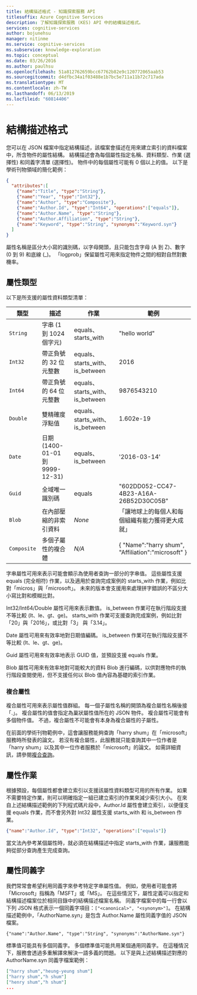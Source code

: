 ```yaml
---
title: 結構描述格式 - 知識探索服務 API
titlesuffix: Azure Cognitive Services
description: 了解知識探索服務 (KES) API 中的結構描述格式。
services: cognitive-services
author: bojunehsu
manager: nitinme
ms.service: cognitive-services
ms.subservice: knowledge-exploration
ms.topic: conceptual
ms.date: 03/26/2016
ms.author: paulhsu
ms.openlocfilehash: 51a812762659bcc67762b82e9c120772065aab53
ms.sourcegitcommit: d4dfbc34a1f03488e1b7bc5e711a11b72c717ada
ms.translationtype: MT
ms.contentlocale: zh-TW
ms.lasthandoff: 06/13/2019
ms.locfileid: "60814406"
---
```

# <a name="schema-format"></a>結構描述格式

您可以在 JSON 檔案中指定結構描述，該檔案會描述在用來建立索引的資料檔案中，所含物件的屬性結構。  結構描述會為每個屬性指定名稱、資料類型、作業 (選擇性) 和同義字清單 (選擇性)。  物件中的每個屬性可能有 0 個以上的值。  以下是學術刊物領域的簡化範例：

``` json
{
  "attributes":[
    {"name":"Title", "type":"String"},
    {"name":"Year", "type":"Int32"},
    {"name":"Author", "type":"Composite"},
    {"name":"Author.Id", "type":"Int64", "operations":["equals"]},
    {"name":"Author.Name", "type":"String"},
    {"name":"Author.Affiliation", "type":"String"},
    {"name":"Keyword", "type":"String", "synonyms":"Keyword.syn"}
  ]
}
```

屬性名稱是區分大小寫的識別碼，以字母開頭，且只能包含字母 (A 到 Z)、數字 (0 到 9) 和底線 (\_)。  「logprob」保留屬性可用來指定物件之間的相對自然對數機率。

## <a name="attribute-type"></a>屬性類型

以下是所支援的屬性資料類型清單：

| 類型 | 描述 | 作業 | 範例 |
|------|-------------|------------|---------|
| `String` | 字串 (1 到 1024 個字元) | equals、starts_with | "hello world" |
| `Int32` | 帶正負號的 32 位元整數 | equals、starts_with、is_between | 2016 |
| `Int64` | 帶正負號的 64 位元整數 | equals、starts_with、is_between | 9876543210 |
| `Double` | 雙精確度浮點值 | equals、starts_with、is_between | 1.602e-19 |
| `Date` | 日期 (1400-01-01 到 9999-12-31) | equals、is_between | '2016-03-14' |
| `Guid` | 全域唯一識別碼 | equals | "602DD052-CC47-4B23-A16A-26B52D30C05B" |
| `Blob` | 在內部壓縮的非索引資料 | *None* | 「讓地球上的每個人和每個組織有能力獲得更大成就」 |
| `Composite` | 多個子屬性的複合體| *N/A* | { "Name":"harry shum", "Affiliation":"microsoft" } |

字串屬性可用來表示可能會顯示為使用者查詢一部分的字串值。  這些屬性支援 equals  (完全相符) 作業，以及適用於查詢完成案例的 starts_with  作業，例如比對「micros」與「microsoft」。  未來的版本會支援用來處理拼字錯誤的不區分大小寫比對和模糊比對。

Int32/Int64/Double 屬性可用來表示數值。  is_between  作業可在執行階段支援不等比較 (lt、le、gt、ge)。  starts_with  作業可支援查詢完成案例，例如比對「20」與「2016」，或比對「3」 與「3.14」。

Date 屬性可用來有效率地對日期值編碼。  is_between  作業可在執行階段支援不等比較 (lt、le、gt、ge)。
  
Guid 屬性可用來有效率地表示 GUID 值，並預設支援 equals  作業。

Blob 屬性可用來有效率地對可能較大的資料 Blob 進行編碼，以供對應物件的執行階段查閱使用，但不支援任何以 Blob 值內容為基礎的索引作業。

### <a name="composite-attributes"></a>複合屬性

複合屬性可用來表示屬性值群組。  每一個子屬性名稱的開頭為複合屬性名稱後接「.」。  複合屬性的值會指定為巢狀屬性值所在的 JSON 物件。  複合屬性可能會有多個物件值。  不過，複合屬性不可能會有本身為複合屬性的子屬性。

在前面的學術刊物範例中，這會讓服務能夠查詢「harry shum」在「microsoft」服務時所發表的論文。  若沒有複合屬性，此服務就只能查詢其中一位作者是「harry shum」以及其中一位作者服務於「microsoft」的論文。  如需詳細資訊，請參閱[複合查詢](SemanticInterpretation.md#composite-function)。

## <a name="attribute-operations"></a>屬性作業

根據預設，每個屬性都會建立索引以支援該屬性資料類型可用的所有作業。  如果不需要特定作業，則可以明確指定一組已建立索引的作業來減少索引大小。  在來自上述結構描述範例的下列程式碼片段中，Author.Id 屬性會建立索引，以便僅支援 equals  作業，而不會另外對 Int32 屬性支援 starts_with  和 is_between  作業。
```json
{"name":"Author.Id", "type":"Int32", "operations":["equals"]}
```

當文法內參考某個屬性時，就必須在結構描述中指定 starts_with  作業，讓服務能夠從部分查詢產生完成查詢。  

## <a name="attribute-synonyms"></a>屬性同義字

我們常常會希望利用同義字來參考特定字串屬性值。  例如，使用者可能會將「Microsoft」指稱為「MSFT」或「MS」。  在這些情況下，屬性定義可以指定和結構描述檔案位於相同目錄中的結構描述檔案名稱。  同義字檔案中的每一行會以下列 JSON 格式表示一個同義字項目：`["<canonical>", "<synonym>"]`。  在結構描述範例中，「AuthorName.syn」是包含 Author.Name 屬性同義字值的 JSON 檔案。

`{"name":"Author.Name", "type":"String", "synonyms":"AuthorName.syn"}`


標準值可能具有多個同義字。  多個標準值可能共用某個通用同義字。  在這種情況下，服務會透過多重解譯來解決一語多義的問題。  以下是與上述結構描述對應的 AuthorName.syn 同義字檔案範例：
```json
["harry shum","heung-yeung shum"]
["harry shum","h shum"]
["henry shum","h shum"]
...
```
